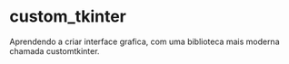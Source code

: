 # custom_tkinter
 Aprendendo a criar interface grafica, com uma biblioteca mais moderna chamada customtkinter.
